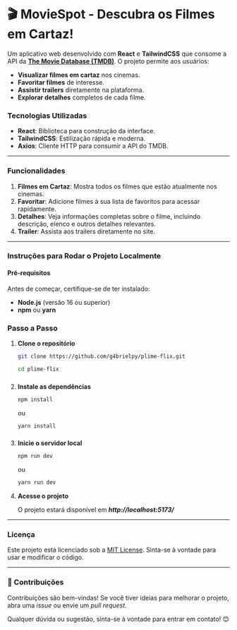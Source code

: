 # 🎬 MovieSpot - Descubra os Filmes em Cartaz!

Um aplicativo web desenvolvido com **React** e **TailwindCSS** que consome a API da **[The Movie Database (TMDB)](https://www.themoviedb.org/)**. O projeto permite aos usuários:

- **Visualizar filmes em cartaz** nos cinemas.
- **Favoritar filmes** de interesse.
- **Assistir trailers** diretamente na plataforma.
- **Explorar detalhes** completos de cada filme.

### Tecnologias Utilizadas

- **React**: Biblioteca para construção da interface.
- **TailwindCSS**: Estilização rápida e moderna.
- **Axios**: Cliente HTTP para consumir a API do TMDB.

---

### Funcionalidades

1. **Filmes em Cartaz**: Mostra todos os filmes que estão atualmente nos cinemas.
2. **Favoritar**: Adicione filmes à sua lista de favoritos para acessar rapidamente.
3. **Detalhes**: Veja informações completas sobre o filme, incluindo descrição, elenco e outros detalhes relevantes.
4. **Trailer**: Assista aos trailers diretamente no site.

---

### Instruções para Rodar o Projeto Localmente

#### Pré-requisitos

Antes de começar, certifique-se de ter instalado:

- **Node.js** (versão 16 ou superior)
- **npm** ou **yarn**

### Passo a Passo

1. **Clone o repositório**

   ```bash
   git clone https://github.com/g4brielpy/plime-flix.git
   ```

   ```bash
   cd plime-flix
   ```

   ###

2. **Instale as dependências**

   ```bash
   npm install
   ```

   ou

   ```bash
   yarn install
   ```

   ###

3. **Inicie o servidor local**

   ```bash
   npm run dev
   ```

   ou

   ```bash
   yarn run dev
   ```

4. **Acesse o projeto**

   O projeto estará disponível em **_http://localhost:5173/_**

---

### Licença

Este projeto está licenciado sob a [MIT License](LICENSE). Sinta-se à vontade para usar e modificar o código.

---

### 🤝 Contribuições

Contribuições são bem-vindas! Se você tiver ideias para melhorar o projeto, abra uma _issue_ ou envie um _pull request_.

Qualquer dúvida ou sugestão, sinta-se à vontade para entrar em contato! 😊
